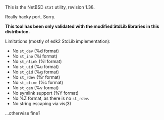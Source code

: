 This is the NetBSD `stat` utility, revision 1.38.

Really hacky port. Sorry.

**This tool has been only validated with the modified StdLib libraries in this distributon.**

Limitations (mostly of edk2 StdLib implementation):
- No `st_dev` (%d format)
- No `st_ino` (%i format)
- No `st_nlink` (%l format)
- No `st_uid` (%u format)
- No `st_gid` (%g format)
- No `st_rdev` (%r format)
- No `st_ctime` (%c format)
- No `st_gen` (%v format)
- No symlink support (%Y format)
- No %Z format, as there is no `st_rdev`.
- No string escaping via vis(3)

...otherwise fine?